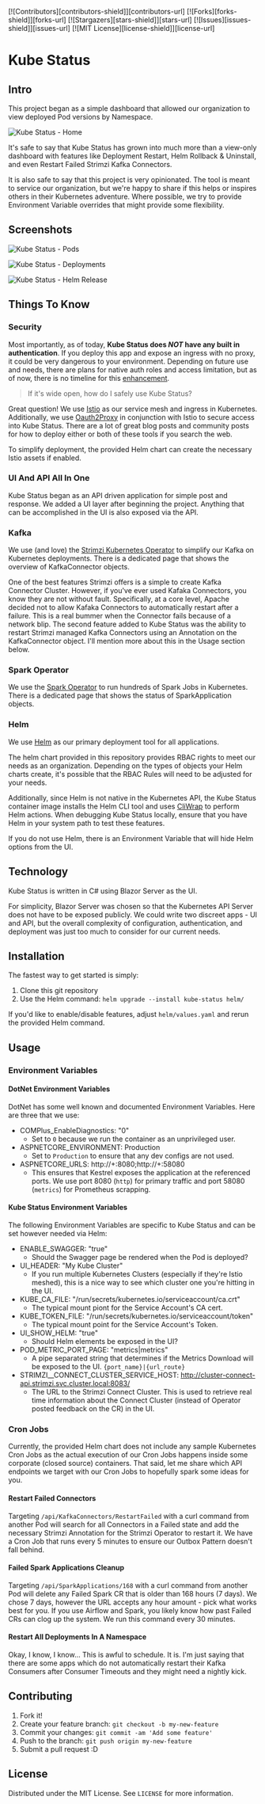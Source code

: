 [![Contributors][contributors-shield]][contributors-url]
[![Forks][forks-shield]][forks-url]
[![Stargazers][stars-shield]][stars-url]
[![Issues][issues-shield]][issues-url]
[![MIT License][license-shield]][license-url]

# Kube Status

## Intro

This project began as a simple dashboard that allowed our organization to view deployed Pod versions by Namespace.

![Kube Status - Home](.img/readme_index.png)

It's safe to say that Kube Status has grown into much more than a view-only dashboard with features like Deployment Restart, Helm Rollback & Uninstall, and even Restart Failed Strimzi Kafka Connectors.

It is also safe to say that this project is very opinionated. The tool is meant to service our organization, but we're happy to share if this helps or inspires others in their Kubernetes adventure. Where possible, we try to provide Environment Variable overrides that might provide some flexibility.

## Screenshots

![Kube Status - Pods](.img/readme_pods.png)

![Kube Status - Deployments](.img/readme_deployments.png)

![Kube Status - Helm Release](.img/readme_helm.png)

## Things To Know

### Security

Most importantly, as of today, **Kube Status does _NOT_ have any built in authentication**. If you deploy this app and expose an ingress with no proxy, it could be very dangerous to your environment. Depending on future use and needs, there are plans for native auth roles and access limitation, but as of now, there is no timeline for this [enhancement](https://github.com/RedSailTechnologies/kube-status/issues/4).

> If it's wide open, how do I safely use Kube Status?

Great question! We use [Istio](https://istio.io/) as our service mesh and ingress in Kubernetes. Additionally, we use [Oauth2Proxy](https://oauth2-proxy.github.io/oauth2-proxy/) in conjunction with Istio to secure access into Kube Status. There are a lot of great blog posts and community posts for how to deploy either or both of these tools if you search the web.

To simplify deployment, the provided Helm chart can create the necessary Istio assets if enabled.

### UI And API All In One

Kube Status began as an API driven application for simple post and response. We added a UI layer after beginning the project. Anything that can be accomplished in the UI is also exposed via the API.

### Kafka

We use (and love) the [Strimzi Kubernetes Operator](https://strimzi.io/) to simplify our Kafka on Kubernetes deployments. There is a dedicated page that shows the overview of KafkaConnector objects.

One of the best features Strimzi offers is a simple to create Kafka Connector Cluster. However, if you've ever used Kafaka Connectors, you know they are not without fault. Specifically, at a core level, Apache decided not to allow Kafaka Connectors to automatically restart after a failure. This is a real bummer when the Connector fails because of a network blip. The second feature added to Kube Status was the ability to restart Strimzi managed Kafka Connectors using an Annotation on the KafkaConnector object. I'll mention more about this in the Usage section below.

### Spark Operator

We use the [Spark Operator](https://github.com/GoogleCloudPlatform/spark-on-k8s-operator) to run hundreds of Spark Jobs in Kubernetes. There is a dedicated page that shows the status of SparkApplication objects.

### Helm

We use [Helm](https://helm.sh/) as our primary deployment tool for all applications.

The helm chart provided in this repository provides RBAC rights to meet our needs as an organization. Depending on the types of objects your Helm charts create, it's possible that the RBAC Rules will need to be adjusted for your needs.

Additionally, since Helm is not native in the Kubernetes API, the Kube Status container image installs the Helm CLI tool and uses [CliWrap](https://github.com/Tyrrrz/CliWrap) to perform Helm actions. When debugging Kube Status locally, ensure that you have Helm in your system path to test these features.

If you do not use Helm, there is an Environment Variable that will hide Helm options from the UI.

## Technology

Kube Status is written in C# using Blazor Server as the UI.

For simplicity, Blazor Server was chosen so that the Kubernetes API Server does not have to be exposed publicly. We could write two discreet apps - UI and API, but the overall complexity of configuration, authentication, and deployment was just too much to consider for our current needs.

## Installation

The fastest way to get started is simply:

1. Clone this git repository
2. Use the Helm command: `helm upgrade --install kube-status helm/`

If you'd like to enable/disable features, adjust `helm/values.yaml` and rerun the provided Helm command.

## Usage

### Environment Variables

#### DotNet Environment Variables

DotNet has some well known and documented Environment Variables. Here are three that we use:

- COMPlus_EnableDiagnostics: "0"
  - Set to `0` because we run the container as an unprivileged user.
- ASPNETCORE_ENVIRONMENT: Production
  - Set to `Production` to ensure that any dev configs are not used.
- ASPNETCORE_URLS: http://+:8080;http://+:58080
  - This ensures that Kestrel exposes the application at the referenced ports. We use port 8080 (`http`) for primary traffic and port 58080 (`metrics`) for Prometheus scrapping.

#### Kube Status Environment Variables

The following Environment Variables are specific to Kube Status and can be set however needed via Helm:

- ENABLE_SWAGGER: "true"
  - Should the Swagger page be rendered when the Pod is deployed?
- UI_HEADER: "My Kube Cluster"
  - If you run multiple Kubernetes Clusters (especially if they're Istio meshed), this is a nice way to see which cluster one you're hitting in the UI.
- KUBE_CA_FILE: "/run/secrets/kubernetes.io/serviceaccount/ca.crt"
  - The typical mount piont for the Service Account's CA cert.
- KUBE_TOKEN_FILE: "/run/secrets/kubernetes.io/serviceaccount/token"
  - The typical mount point for the Service Account's Token.
- UI_SHOW_HELM: "true"
  - Should Helm elements be exposed in the UI?
- POD_METRIC_PORT_PAGE: "metrics|metrics"
  - A pipe separated string that determines if the Metrics Download will be exposed to the UI. `{port_name}|{url_route}`
- STRIMZI\_\_CONNECT_CLUSTER_SERVICE_HOST: http://cluster-connect-api.strimzi.svc.cluster.local:8083/
  - The URL to the Strimzi Connect Cluster. This is used to retrieve real time information about the Connect Cluster (instead of Operator posted feedback on the CR) in the UI.

### Cron Jobs

Currently, the provided Helm chart does not include any sample Kubernetes Cron Jobs as the actual execution of our Cron Jobs happens inside some corporate (closed source) containers. That said, let me share which API endpoints we target with our Cron Jobs to hopefully spark some ideas for you.

#### Restart Failed Connectors

Targeting `/api/KafkaConnectors/RestartFailed` with a curl command from another Pod will search for all Connectors in a Failed state and add the necessary Strimzi Annotation for the Strimzi Operator to restart it. We have a Cron Job that runs every 5 minutes to ensure our Outbox Pattern doesn't fall behind.

#### Failed Spark Applications Cleanup

Targeting `/api/SparkApplications/168` with a curl command from another Pod will delete any Failed Spark CR that is older than 168 hours (7 days).  We chose 7 days, however the URL accepts any hour amount - pick what works best for you. If you use Airflow and Spark, you likely know how past Failed CRs can clog up the system. We run this command every 30 minutes.

#### Restart All Deployments In A Namespace

Okay, I know, I know... This is awful to schedule. It is. I'm just saying that there are some apps which do not automatically restart their Kafka Consumers after Consumer Timeouts and they might need a nightly kick.

## Contributing

1. Fork it!
2. Create your feature branch: `git checkout -b my-new-feature`
3. Commit your changes: `git commit -am 'Add some feature'`
4. Push to the branch: `git push origin my-new-feature`
5. Submit a pull request :D

## License

Distributed under the MIT License. See `LICENSE` for more information.

